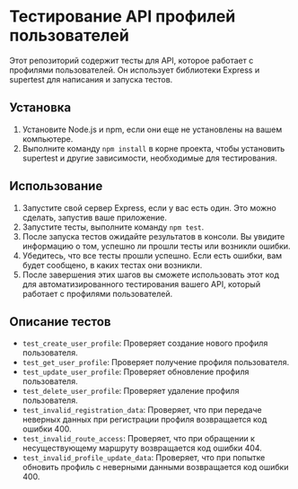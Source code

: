 # Тестирование API профилей пользователей

Этот репозиторий содержит тесты для API, которое работает с профилями пользователей. Он использует библиотеки Express и supertest для написания и запуска тестов.

## Установка

1. Установите Node.js и npm, если они еще не установлены на вашем компьютере.
2. Выполните команду `npm install` в корне проекта, чтобы установить supertest и другие зависимости, необходимые для тестирования.

## Использование

1. Запустите свой сервер Express, если у вас есть один. Это можно сделать, запустив ваше приложение.
2. Запустите тесты, выполните команду `npm test`.
3. После запуска тестов ожидайте результатов в консоли. Вы увидите информацию о том, успешно ли прошли тесты или возникли ошибки.
4. Убедитесь, что все тесты прошли успешно. Если есть ошибки, вам будет сообщено, в каких тестах они возникли.
5. После завершения этих шагов вы сможете использовать этот код для автоматизированного тестирования вашего API, который работает с профилями пользователей.

## Описание тестов

- `test_create_user_profile`: Проверяет создание нового профиля пользователя.
- `test_get_user_profile`: Проверяет получение профиля пользователя.
- `test_update_user_profile`: Проверяет обновление профиля пользователя.
- `test_delete_user_profile`: Проверяет удаление профиля пользователя.
- `test_invalid_registration_data`: Проверяет, что при передаче неверных данных при регистрации профиля возвращается код ошибки 400.
- `test_invalid_route_access`: Проверяет, что при обращении к несуществующему маршруту возвращается код ошибки 404.
- `test_invalid_profile_update_data`: Проверяет, что при попытке обновить профиль с неверными данными возвращается код ошибки 400.
